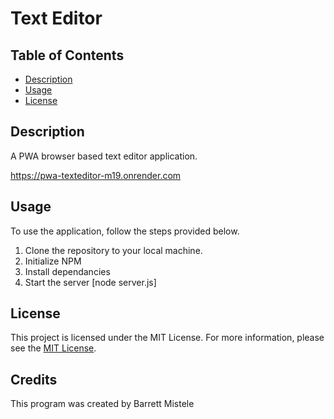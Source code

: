 # Text Editor 

## Table of Contents
* [Description](#description)
* [Usage](#usage)
* [License](#license)
    

## Description
A PWA browser based text editor application.

https://pwa-texteditor-m19.onrender.com

## Usage
To use the application, follow the steps provided below.
1. Clone the repository to your local machine.
2. Initialize NPM 
3. Install dependancies
4. Start the server [node server.js]


## License
This project is licensed under the MIT License. For more information, please see the [MIT License](https://opensource.org/licenses/MIT).

## Credits
This program was created by Barrett Mistele